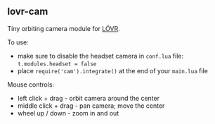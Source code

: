 ## lovr-cam

Tiny orbiting camera module for [LÖVR](https://github.com/bjornbytes/lovr).

To use:
* make sure to disable the headset camera in `conf.lua` file: `t.modules.headset = false`
* place `require('cam').integrate()` at the end of your `main.lua` file

Mouse controls:
* left click + drag - orbit camera around the center
* middle click + drag - pan camera; move the center
* wheel up / down - zoom in and out
